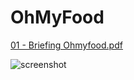 # OhMyFood

[01 - Briefing Ohmyfood.pdf](https://github.com/user-attachments/files/18642701/01.-.Briefing.Ohmyfood.pdf)

![screenshot](https://github.com/user-attachments/assets/9f48965f-0afd-46d4-8475-a4960fbd0fb5)
